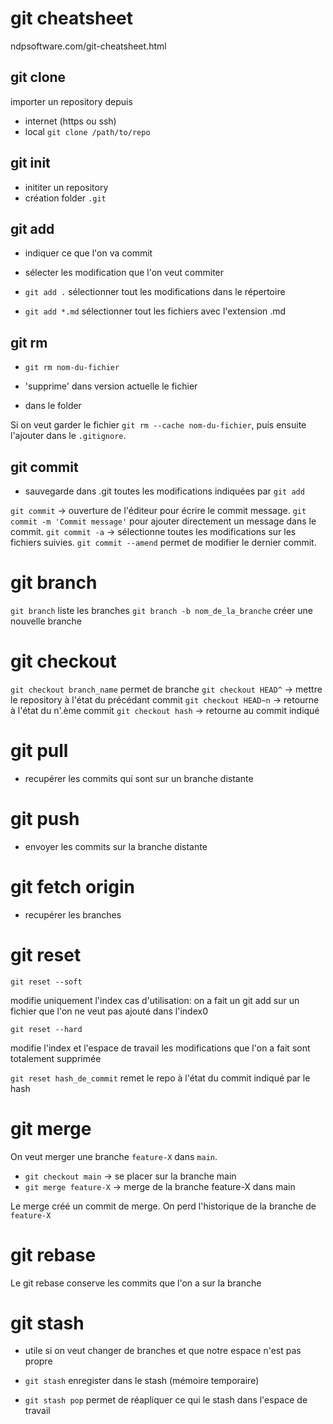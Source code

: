 # git cheatsheet

ndpsoftware.com/git-cheatsheet.html

## git clone

importer un repository depuis 
  - internet (https ou ssh)
  - local `git clone /path/to/repo`

## git init

- inititer un repository
- création folder `.git`


## git add 

- indiquer ce que l'on va commit
- sélecter les modification que l'on veut commiter

- `git add .` sélectionner tout les modifications dans le répertoire
- `git add *.md` sélectionner tout les fichiers avec l'extension .md  

## git rm


- `git rm nom-du-fichier`

 - 'supprime' dans version actuelle le fichier
 - dans le folder

Si on veut garder le fichier `git rm --cache nom-du-fichier`, puis ensuite l'ajouter dans le `.gitignore`.


## git commit

- sauvegarde dans .git toutes les modifications indiquées par `git add`

`git commit` -> ouverture de l'éditeur pour écrire le commit message.
`git commit -m 'Commit message'` pour ajouter directement un message dans le commit.
`git commit -a` -> sélectionne toutes les modifications sur les fichiers suivies.
`git commit --amend` permet de modifier le dernier commit.

# git branch

`git branch` liste les branches
`git branch -b nom_de_la_branche` créer une nouvelle branche

# git checkout

`git checkout branch_name` permet de branche
`git checkout HEAD^` -> mettre le repository à l'état du précédant commit
`git checkout HEAD~n` -> retourne à l'état du n'.ème commit
`git checkout hash` -> retourne au commit indiqué

# git pull

- recupérer les commits qui sont sur un branche distante

# git push

- envoyer les commits sur la branche distante

# git fetch origin

- recupérer les branches

# git reset 

`git reset --soft`

 modifie uniquement l'index
 cas d'utilisation: on a fait un git add sur un fichier que l'on ne veut pas ajouté dans l'index0

`git reset --hard`

modifie l'index et l'espace de travail
les modifications que l'on a fait sont totalement supprimée

`git reset hash_de_commit` remet le repo à l'état du commit indiqué par le hash

# git merge

On veut merger une branche `feature-X` dans `main`.

- `git checkout main` -> se placer sur la branche main
- `git merge feature-X` -> merge de la branche feature-X dans main

Le merge créé un commit de merge.
On perd l'historique de la branche de `feature-X`

# git rebase


Le git rebase conserve les commits que l'on a sur la branche 

# git stash


- utile si on veut changer de branches et que notre espace n'est pas propre

- `git stash` enregister dans le stash (mémoire temporaire)
- `git stash pop` permet de réapliquer ce qui le stash dans l'espace de travail 